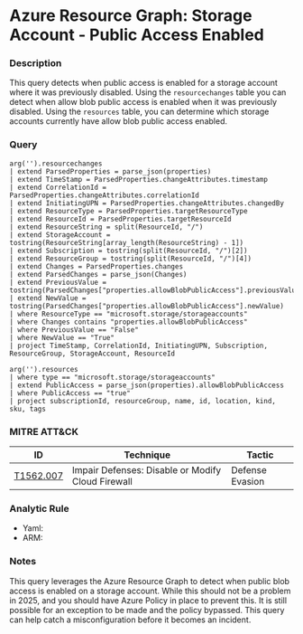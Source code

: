 # Azure Resource Graph: Storage Account - Public Access Enabled

### Description
This query detects when public access is enabled for a storage account where it was previously disabled. Using the `resourcechanges` table you can detect when allow blob public access is enabled when it was previously disabled. Using the `resources` table, you can determine which storage accounts currently have allow blob public access enabled.

### Query
```kql
arg('').resourcechanges
| extend ParsedProperties = parse_json(properties)
| extend TimeStamp = ParsedProperties.changeAttributes.timestamp
| extend CorrelationId = ParsedProperties.changeAttributes.correlationId
| extend InitiatingUPN = ParsedProperties.changeAttributes.changedBy
| extend ResourceType = ParsedProperties.targetResourceType
| extend ResourceId = ParsedProperties.targetResourceId
| extend ResourceString = split(ResourceId, "/")
| extend StorageAccount = tostring(ResourceString[array_length(ResourceString) - 1])
| extend Subscription = tostring(split(ResourceId, "/")[2])
| extend ResourceGroup = tostring(split(ResourceId, "/")[4])
| extend Changes = ParsedProperties.changes
| extend ParsedChanges = parse_json(Changes)
| extend PreviousValue = tostring(ParsedChanges["properties.allowBlobPublicAccess"].previousValue)
| extend NewValue = tostring(ParsedChanges["properties.allowBlobPublicAccess"].newValue)
| where ResourceType == "microsoft.storage/storageaccounts"
| where Changes contains "properties.allowBlobPublicAccess"
| where PreviousValue == "False"
| where NewValue == "True"
| project TimeStamp, CorrelationId, InitiatingUPN, Subscription, ResourceGroup, StorageAccount, ResourceId
```

```kql
arg('').resources
| where type == "microsoft.storage/storageaccounts"
| extend PublicAccess = parse_json(properties).allowBlobPublicAccess
| where PublicAccess == "true"
| project subscriptionId, resourceGroup, name, id, location, kind, sku, tags
```

### MITRE ATT&CK
| ID | Technique | Tactic |
|----|-----------|--------|
| [T1562.007](https://attack.mitre.org/techniques/T1562/007/) | Impair Defenses: Disable or Modify Cloud Firewall | Defense Evasion |

### Analytic Rule
- Yaml: []()
- ARM: []()

### Notes
This query leverages the Azure Resource Graph to detect when public blob access is enabled on a storage account. While this should not be a problem in 2025, and you should have Azure Policy in place to prevent this. It is still possible for an exception to be made and the policy bypassed. This query can help catch a misconfiguration before it becomes an incident.
